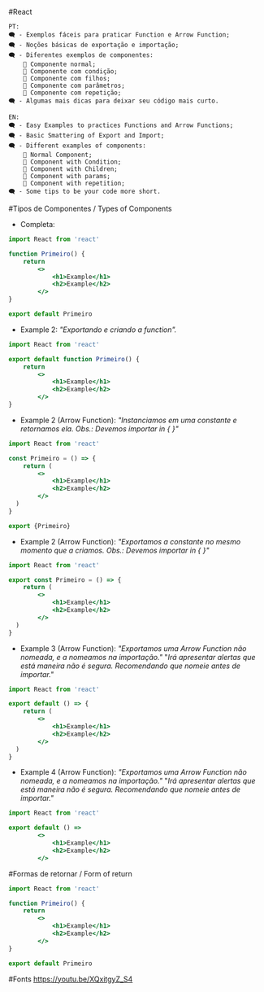 #React

    PT:
    🗨 - Exemplos fáceis para praticar Function e Arrow Function;
    🗨 - Noções básicas de exportação e importação;
    🗨 - Diferentes exemplos de componentes:
        📌 Componente normal;
        📌 Componente com condição;
        📌 Componente com filhos;
        📌 Componente com parâmetros;
        📌 Componente com repetição;
    🗨 - Algumas mais dicas para deixar seu código mais curto.

    EN:
    🗨 - Easy Examples to practices Functions and Arrow Functions;
    🗨 - Basic Smattering of Export and Import;
    🗨 - Different examples of components:
        📌 Normal Component;
        📌 Component with Condition;
        📌 Component with Children;
        📌 Component with params;
        📌 Component with repetition;
    🗨 - Some tips to be your code more short.

#Tipos de Componentes / Types of Components

- Completa:
```jsx
import React from 'react'

function Primeiro() {
	return
		<>
			<h1>Example</h1>
			<h2>Example</h2>
		</>
}

export default Primeiro
```

- Example 2:
*"Exportando e criando a function".*

```jsx
import React from 'react'

export default function Primeiro() {
	return
		<>
			<h1>Example</h1>
			<h2>Example</h2>
		</>
}
```

- Example 2 (Arrow Function):
*"Instanciamos em uma constante e retornamos ela. Obs.: Devemos importar in { }"*

```jsx
import React from 'react'

const Primeiro = () => {
	return (
		<>
			<h1>Example</h1>
			<h2>Example</h2>
		</>
  )
}

export {Primeiro}
```

- Example 2 (Arrow Function):
*"Exportamos a constante no mesmo momento que a criamos. Obs.: Devemos importar in { }"*

```jsx
import React from 'react'

export const Primeiro = () => {
	return (
		<>
			<h1>Example</h1>
			<h2>Example</h2>
		</>
  )
}
```

- Example 3 (Arrow Function):
*"Exportamos uma Arrow Function não nomeada, e a nomeamos na importação."*
"*Irá apresentar alertas que está maneira não é segura. Recomendando que nomeie antes de importar."*

```jsx
import React from 'react'

export default () => {
	return (
		<>
			<h1>Example</h1>
			<h2>Example</h2>
		</>
  )
}
```

- Example 4 (Arrow Function):
*"Exportamos uma Arrow Function não nomeada, e a nomeamos na importação."*
"*Irá apresentar alertas que está maneira não é segura. Recomendando que nomeie antes de importar."*

```jsx
import React from 'react'

export default () =>
		<>
			<h1>Example</h1>
			<h2>Example</h2>
		</>
```
#Formas de retornar / Form of return

```jsx
import React from 'react'

function Primeiro() {
	return
		<>
			<h1>Example</h1>
			<h2>Example</h2>
		</>
}

export default Primeiro
```

#Fonts
    https://youtu.be/XQxitgyZ_S4